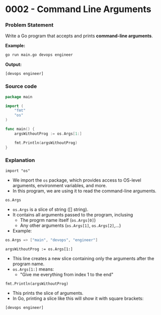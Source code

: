 # 0002 - Command Line Arguments

###  Problem Statement

Write a Go program that accepts and prints **command-line arguments**.

**Example:**

```bash
go run main.go devops engineer
```
**Output:**
```text
[devops engineer]
```

### Source code 
```go
package main

import (
	"fmt"
	"os"
)

func main() {
	argsWithoutProg := os.Args[1:]

	fmt.Println(argsWithoutProg)
}
```

### Explanation
`import "os"`
- We import the `os` package, which provides access to OS-level arguments, environment variables, and more.
- In this program, we are using it to read the command-line arguments.

`os.Args`
- `os.Args` is a slice of string ([] string).
- It contains all arguments passed to the program, inclusing
    * The progrm name itself (`os.Args[0]`)
    * Any other arguments (`os.Args[1]`, `os.Args[2]`,...)
- Example:
```go
os.Args => ["main", "devops", "engineer"]
```

`argsWithoutProg := os.Args[1:]`
- This line creates a new slice containing only the arguments after the program name.
- `os.Args[1:]` means:
    * "Give me everything from index 1 to the end"


`fmt.Println(argsWithoutProg)`
- This prints the slice of arguments.
- In Go, printing a slice like this will show it with square brackets:
```text
[devops engineer]
```
